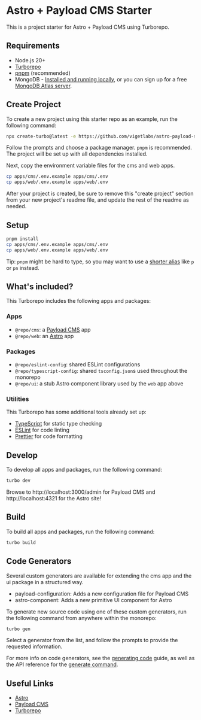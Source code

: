 # Astro + Payload CMS Starter

This is a project starter for Astro + Payload CMS using Turborepo.

## Requirements

- Node.js 20+
- [Turborepo](https://turbo.build/repo/docs/getting-started/installation#global-installation)
- [pnpm](https://pnpm.io/installation) (recommended)
- MongoDB - [Installed and running locally](https://www.mongodb.com/docs/manual/tutorial/install-mongodb-on-os-x/), or you can sign up for a free [MongoDB Atlas server](https://www.mongodb.com/cloud/atlas/register).

## Create Project

To create a new project using this starter repo as an example, run the following command:

```bash
npx create-turbo@latest -e https://github.com/vigetlabs/astro-payload-starter
```

Follow the prompts and choose a package manager. `pnpm` is recommended. The project will be set up with all dependencies installed.

Next, copy the environment variable files for the cms and web apps.

```bash
cp apps/cms/.env.example apps/cms/.env
cp apps/web/.env.example apps/web/.env
```

After your project is created, be sure to remove this "create project" section from your new project's readme file, and update the rest of the readme as needed.

## Setup

```bash
pnpm install
cp apps/cms/.env.example apps/cms/.env
cp apps/web/.env.example apps/web/.env
```

Tip: `pnpm` might be hard to type, so you may want to use a [shorter alias](https://pnpm.io/installation#using-a-shorter-alias) like `p` or `pn` instead.

## What's included?

This Turborepo includes the following apps and packages:

### Apps

- `@repo/cms`: a [Payload CMS](https://payloadcms.com/) app
- `@repo/web`: an [Astro](https://astro.build/) app

### Packages

- `@repo/eslint-config`: shared ESLint configurations
- `@repo/typescript-config`: shared `tsconfig.json`s used throughout the monorepo
- `@repo/ui`: a stub Astro component library used by the `web` app above

### Utilities

This Turborepo has some additional tools already set up:

- [TypeScript](https://www.typescriptlang.org/) for static type checking
- [ESLint](https://eslint.org/) for code linting
- [Prettier](https://prettier.io) for code formatting

## Develop

To develop all apps and packages, run the following command:

```bash
turbo dev
```

Browse to http://localhost:3000/admin for Payload CMS and http://localhost:4321 for the Astro site!

## Build

To build all apps and packages, run the following command:

```bash
turbo build
```

## Code Generators

Several custom generators are available for extending the cms app and the ui package in a structured way.

- payload-configuration: Adds a new configuration file for Payload CMS
- astro-component: Adds a new primitive UI component for Astro

To generate new source code using one of these custom generators, run the following command from anywhere within the monorepo:

```bash
turbo gen
```

Select a generator from the list, and follow the prompts to provide the requested information.

For more info on code generators, see the [generating code](https://turbo.build/repo/docs/guides/generating-code) guide, as well as the API reference for the [generate command](https://turbo.build/repo/docs/reference/generate).

## Useful Links

- [Astro](https://docs.astro.build)
- [Payload CMS](https://payloadcms.com/docs)
- [Turborepo](https://turbo.build/repo/docs)
